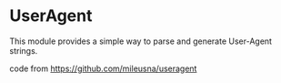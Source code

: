 # UserAgent

This module provides a simple way to parse and generate User-Agent strings.

code from <https://github.com/mileusna/useragent>
